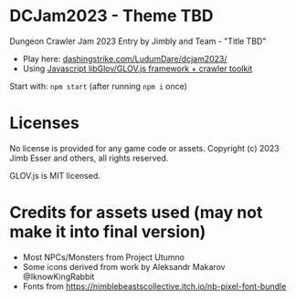 DCJam2023 - Theme TBD
============================

Dungeon Crawler Jam 2023 Entry by Jimbly and Team - "Title TBD"

* Play here: [dashingstrike.com/LudumDare/dcjam2023/](http://www.dashingstrike.com/LudumDare/dcjam2023/)
* Using [Javascript libGlov/GLOV.js framework + crawler toolkit](https://github.com/Jimbly/glovjs/tree/crawler)

Start with: `npm start` (after running `npm i` once)

Licenses
========
No license is provided for any game code or assets.  Copyright (c) 2023 Jimb Esser and others, all rights reserved.

GLOV.js is MIT licensed.


Credits for assets used (may not make it into final version)
============================================================

* Most NPCs/Monsters from Project Utumno
* Some icons derived from work by Aleksandr Makarov @IknowKingRabbit
* Fonts from https://nimblebeastscollective.itch.io/nb-pixel-font-bundle
